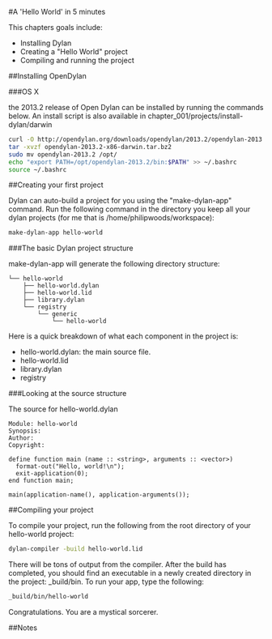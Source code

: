 #A 'Hello World' in 5 minutes

This chapters goals include:

* Installing Dylan
* Creating a "Hello World" project
* Compiling and running the project

##Installing OpenDylan

###OS X

the 2013.2 release of Open Dylan can be installed by running the commands below.  An install script is also available in chapter_001/projects/install-dylan/darwin

```bash
curl -O http://opendylan.org/downloads/opendylan/2013.2/opendylan-2013.2-x86-darwin.tar.bz2
tar -xvzf opendylan-2013.2-x86-darwin.tar.bz2
sudo mv opendylan-2013.2 /opt/
echo "export PATH=/opt/opendylan-2013.2/bin:$PATH" >> ~/.bashrc
source ~/.bashrc
```

##Creating your first project

Dylan can auto-build a project for you using the "make-dylan-app" command.  Run the following command in the directory you keep all your dylan projects (for me that is /home/philipwoods/workspace):

```bash
make-dylan-app hello-world
```

###The basic Dylan project structure

make-dylan-app will generate the following directory structure:

```
└── hello-world
    ├── hello-world.dylan
    ├── hello-world.lid
    ├── library.dylan
    └── registry
        └── generic
            └── hello-world
```

Here is a quick breakdown of what each component in the project is:

* hello-world.dylan: the main source file.
* hello-world.lid
* library.dylan
* registry

###Looking at the source structure

The source for hello-world.dylan

```dylan
Module: hello-world
Synopsis: 
Author: 
Copyright: 

define function main (name :: <string>, arguments :: <vector>)
  format-out("Hello, world!\n");
  exit-application(0);
end function main;

main(application-name(), application-arguments());
```

##Compiling your project

To compile your project, run the following from the root directory of your hello-world project:

```bash
dylan-compiler -build hello-world.lid
```

There will be tons of output from the compiler.  After the build has completed, you should find an executable in a newly created directory in the project: _build/bin.  To run your app, type the following:

```bash
_build/bin/hello-world
```

Congratulations.  You are a mystical sorcerer.

##Notes
